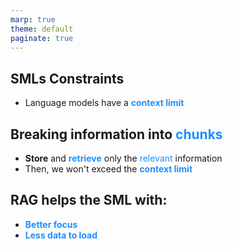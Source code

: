 ```yaml
---
marp: true
theme: default
paginate: true
---
```

<style>
.dodgerblue {
  color: dodgerblue;
}
</style>
## SMLs Constraints
- Language models have a <span class="dodgerblue">**context limit**</span>
## Breaking information into <span class="dodgerblue">**chunks**</span>
- **Store** and <span class="dodgerblue">**retrieve**</span> only the <span class="dodgerblue">relevant</span> information 
- Then, we won't exceed the <span class="dodgerblue">**context limit**</span>
## RAG helps the SML with:
- <span class="dodgerblue">**Better focus**</span>
- <span class="dodgerblue">**Less data to load**</span>


<!-- 
Expliquer
- **Better focus**
- **Less data to load**
-->